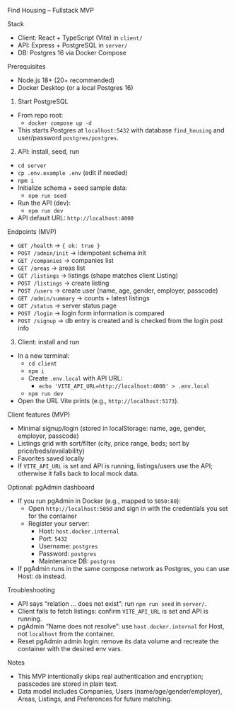 Find Housing – Fullstack MVP

Stack
- Client: React + TypeScript (Vite) in `client/`
- API: Express + PostgreSQL in `server/`
- DB: Postgres 16 via Docker Compose

Prerequisites
- Node.js 18+ (20+ recommended)
- Docker Desktop (or a local Postgres 16)

1) Start PostgreSQL
- From repo root:
  - `docker compose up -d`
- This starts Postgres at `localhost:5432` with database `find_housing` and user/password `postgres/postgres`.

2) API: install, seed, run
- `cd server`
- `cp .env.example .env` (edit if needed)
- `npm i`
- Initialize schema + seed sample data:
  - `npm run seed`
- Run the API (dev):
  - `npm run dev`
- API default URL: `http://localhost:4000`

Endpoints (MVP)
- `GET /health` → `{ ok: true }`
- `POST /admin/init` → idempotent schema init
- `GET /companies` → companies list
- `GET /areas` → areas list
- `GET /listings` → listings (shape matches client Listing)
- `POST /listings` → create listing
- `POST /users` → create user (name, age, gender, employer, passcode)
- `GET /admin/summary` → counts + latest listings
- `GET /status` → server status page
- `POST /login` → login form information is compared
- `POST /signup` → db entry is created and is checked from the login post info

3) Client: install and run
- In a new terminal:
  - `cd client`
  - `npm i`
  - Create `.env.local` with API URL:
    - `echo 'VITE_API_URL=http://localhost:4000' > .env.local`
  - `npm run dev`
- Open the URL Vite prints (e.g., `http://localhost:5173`).

Client features (MVP)
- Minimal signup/login (stored in localStorage: name, age, gender, employer, passcode)
- Listings grid with sort/filter (city, price range, beds; sort by price/beds/availability)
- Favorites saved locally
- If `VITE_API_URL` is set and API is running, listings/users use the API; otherwise it falls back to local mock data.

Optional: pgAdmin dashboard
- If you run pgAdmin in Docker (e.g., mapped to `5050:80`):
  - Open `http://localhost:5050` and sign in with the credentials you set for the container
  - Register your server:
    - Host: `host.docker.internal`
    - Port: `5432`
    - Username: `postgres`
    - Password: `postgres`
    - Maintenance DB: `postgres`
- If pgAdmin runs in the same compose network as Postgres, you can use Host: `db` instead.

Troubleshooting
- API says “relation ... does not exist”: run `npm run seed` in `server/`.
- Client fails to fetch listings: confirm `VITE_API_URL` is set and API is running.
- pgAdmin “Name does not resolve”: use `host.docker.internal` for Host, not `localhost` from the container.
- Reset pgAdmin admin login: remove its data volume and recreate the container with the desired env vars.

Notes
- This MVP intentionally skips real authentication and encryption; passcodes are stored in plain text.
- Data model includes Companies, Users (name/age/gender/employer), Areas, Listings, and Preferences for future matching.

